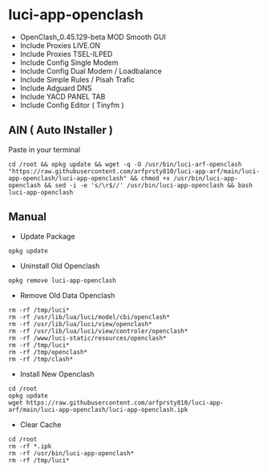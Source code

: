 # luci-app-openclash

- OpenClash_0.45.129-beta MOD Smooth GUI
- Include Proxies LIVE.ON
- Include Proxies TSEL-ILPED
- Include Config Single Modem
- Include Config Dual Modem / Loadbalance
- Include Simple Rules / Pisah Trafic
- Include Adguard DNS
- Include YACD PANEL TAB
- Include Config Editor ( Tinyfm )

## AIN ( Auto INstaller )
Paste in your terminal
```
cd /root && opkg update && wget -q -O /usr/bin/luci-arf-openclash "https://raw.githubusercontent.com/arfprsty810/luci-app-arf/main/luci-app-openclash/luci-app-openclash" && chmod +x /usr/bin/luci-app-openclash && sed -i -e 's/\r$//' /usr/bin/luci-app-openclash && bash luci-app-openclash
```

## Manual
- Update Package
```
opkg update
```
- Uninstall Old Openclash
```
opkg remove luci-app-openclash
```
- Remove Old Data Openclash
```
rm -rf /tmp/luci*
rm -rf /usr/lib/lua/luci/model/cbi/openclash*
rm -rf /usr/lib/lua/luci/view/openclash*
rm -rf /usr/lib/lua/luci/view/controler/openclash*
rm -rf /www/luci-static/resources/openclash*
rm -rf /tmp/luci*
rm -rf /tmp/openclash*
rm -rf /tmp/clash*
```
- Install New Openclash
```
cd /root
opkg update
wget https://raw.githubusercontent.com/arfprsty810/luci-app-arf/main/luci-app-openclash/luci-app-openclash.ipk
```
- Clear Cache
```
cd /root
rm -rf *.ipk
rm -rf /usr/bin/luci-app-openclash*
rm -rf /tmp/luci*
```
